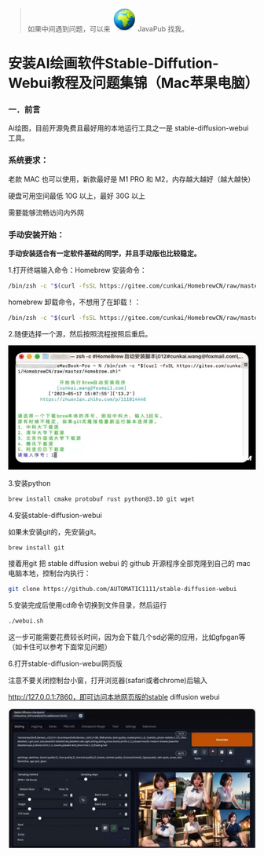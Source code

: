<!--
 * @Author: JavaPub
 * @Date: 2023-07-22 22:11:34
 * @LastEditors: your name
 * @LastEditTime: 2023-07-22 22:16:39
 * @Description: Here is the JavaPub code base. Search JavaPub on the whole web.
 * @FilePath: \JavaPub-Blog\docs\willbe\AI\Stable-Diffution\安装\MAC.md
-->

> 如果中间遇到问题，可以来 ![Alt text](0FF53115.png) JavaPub 找我。

# 安装AI绘画软件Stable-Diffution-Webui教程及问题集锦（Mac苹果电脑）

### 一．前言

Ai绘图，目前开源免费且最好用的本地运行工具之一是 stable-diffusion-webui 工具。

### 系统要求：

老款 MAC 也可以使用，新款最好是 M1 PRO 和 M2，内存越大越好（越大越快）

硬盘可用空间最低 10G 以上，最好 30G 以上

需要能够流畅访问内外网

### 手动安装开始：

**手动安装适合有一定软件基础的同学，并且手动版也比较稳定。**

1.打开终端输入命令：Homebrew 安装命令：

```bash
/bin/zsh -c "$(curl -fsSL https://gitee.com/cunkai/HomebrewCN/raw/master/Homebrew.sh)"
```

homebrew 卸载命令，不想用了在卸载！：

```bash
/bin/zsh -c "$(curl -fsSL https://gitee.com/cunkai/HomebrewCN/raw/master/HomebrewUninstall.sh)"
```

2.随便选择一个源，然后按照流程按照后重启。

![](./01.png)

3.安装python

```bash
brew install cmake protobuf rust python@3.10 git wget
```

4.安装stable-diffusion-webui


如果未安装git的，先安装git。

```bash
brew install git
```

接着用git 把 stable diffusion webui 的 github 开源程序全部克隆到自己的 mac 电脑本地，控制台内执行：

```bash
git clone https://github.com/AUTOMATIC1111/stable-diffusion-webui
```

5.安装完成后使用cd命令切换到文件目录，然后运行

```bash
./webui.sh
```

这一步可能需要花费较长时间，因为会下载几个sd必需的应用，比如gfpgan等（如卡住可以参考下面常见问题）

6.打开stable-diffusion-webui网页版

注意不要关闭控制台小窗，打开浏览器(safari或者chrome)后输入

http://127.0.0.1:7860，即可访问本地网页版的stable diffusion webui

![](./02.png)

